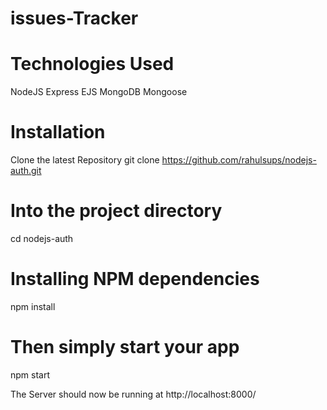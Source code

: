 # issues-Tracker
# Technologies Used
NodeJS
Express
EJS
MongoDB
Mongoose

# Installation
Clone the latest Repository
git clone https://github.com/rahulsups/nodejs-auth.git

# Into the project directory
cd nodejs-auth

# Installing NPM dependencies
npm install

# Then simply start your app
npm start

The Server should now be running at http://localhost:8000/

